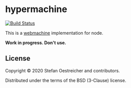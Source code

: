# hypermachine

[![Build Status](https://travis-ci.org/steos/hypermachine.svg?branch=master)](https://travis-ci.org/steos/hypermachine)

This is a [webmachine](https://github.com/webmachine/webmachine) implementation for node.

**Work in progress. Don't use.**

## License

Copyright © 2020 Stefan Oestreicher and contributors.

Distributed under the terms of the BSD (3-Clause) license.
